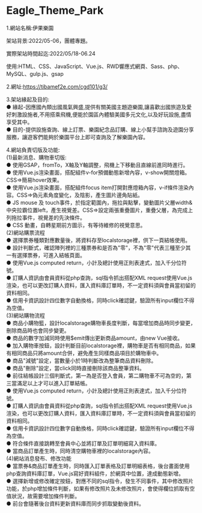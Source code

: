 # Eagle_Theme_Park
1.網站名稱:伊果樂園

架站背景:2022/05-06，團體專題。

實際架站時間起迄:2022/05/18-06.24

使用:HTML、CSS、JavaScript、Vue.js、RWD響應式網頁、Sass、php、MySQL、gulp.js、gsap 

2.網址:https://tibamef2e.com/cgd101/g3/

3.架站緣起及目的:<br>
 ● 緣起-因應國內類出國風氣興盛,提供有關美國主題遊樂園,讓喜歡出國旅遊及愛好刺激設施者,不用搭乘飛機,便能於園區內體驗美國多元文化,以及好玩設施,盡情享受其中。<br>
 ● 目的-提供設施查詢、線上訂票、樂園紀念品訂購、線上小幫手諮詢及遊園分享服務，讓遊客們能夠於樂園平台上即可查詢及了解樂園內容。<br>

4.網站負責切版及功能:<br>
(1)最新消息、購物車切版:<br>
 ● 使用GSAP，fromTo，X軸及Y軸調整，飛機上下移動且直線前進同時進行。<br>
 ● 使用Vue.js渲染畫面，搭配組件v-for預備動態新增內容，v-show開關燈箱。CSS=>簡易hover效果。<br>
 ● 使用Vue.js渲染畫面，搭配組件focus item打開對應燈箱內容，v-if條件渲染內容。CSS=>偽元素角度變化，及陰影，產生圖片邊角貼紙。<br>
 ● JS mouse 及 touch事件，於指定範圍內，拖拉與點擊，變動圖片父層width&中央拉霸位置left，產生視覺差。CSS=>設定兩張重疊圖片，重疊父層，為完成上列拖拉事件，視覺差的先決條件。<br>
 ● CSS  動畫，自轉星期前方圖示，有等待維修的視覺意思。<br>
(2)網站購票流程<br>
 ● 選擇票券種類對應數量後，將資料存至localstorage裡，供下一頁結帳使用。<br>
 ● 設計判斷式，確認陣列裡的三種票券和是否為"零"，不為"零"代表三種至少其一有選擇票券，可進入結帳頁面。<br>
 ● 使用Vue.js computed return，小計及總計使用正則表達式，加入千分位符號。<br>
 ● 訂購人資訊由會員資料從php查詢，sql指令抓出搭配XML  request使用Vue.js渲染，也可以更改訂購人資料，匯入資料庫訂單時，不一定資料須與會員當初留的資料相同。<br>
 ● 信用卡資訊設計四位數字自動換格，同時click確認鍵，驗證所有input欄位不得為空值。<br>
(3)網站購物流程<br>
 ● 商品小購物籃，設計localstorage購物車長度判斷，每當增加商品時同步變更，刪除商品時也會同步變更。<br>
 ● 商品的數字加減同時使用$emit傳出更新商品amount，由new Vue接收。<br>
 ● 加入購物車按鈕，設計判斷目前localstorage裡，購物車是否有相同商品，如果有相同商品只將amount合併，避免產生同樣商品項目於購物車中。<br>
 ● 商品"減號"設定，當數量小於1時判斷改為整筆商品資料刪除。<br>
 ● 商品"刪除"設定，當click同時直接刪除該商品整筆資料。<br>
 ● 前往結帳設計三個判斷式，第一為是否登入會員，第二購物車不可為空的，第三當滿足以上才可以進入訂單結帳。<br>
 ● 使用Vue.js computed return，小計及總計使用正則表達式，加入千分位符號。<br>
 ● 訂購人資訊由會員資料從php查詢，sql指令抓出搭配XML  request使用Vue.js渲染，也可以更改訂購人資料，匯入資料庫訂單時，不一定資料須與會員當初留的資料相同。<br>
 ● 信用卡資訊設計四位數字自動換格，同時click確認鍵，驗證所有input欄位不得為空值。<br>
 ● 符合條件直接跳轉至會員中心並將訂單及訂單明細寫入資料庫。<br>
 ● 當商品訂單產生時，同時清空購物車裡的localstorage內容。<br>
(4)網站消息發布、修改功能<br>
 ● 當票券&商品訂單產生時，同時匯入訂單表格及訂單明細表格，後台畫面使用php查詢資料庫訂單，Vue.js寫好資料組件，於網頁中位置，達成動態新增。<br>
 ● 選擇新增或修改確定按鈕，對應不同的sql指令，發生不同事件，其中修改照片功能，於php增加條件判斷，如果有修改照片及未修改照片，會使得欄位抓取有空值狀況，故需要增加條件判斷。<br>
 ● 前台會隨著後台資料更新資料庫而同步抓取變動後資料。<br>

